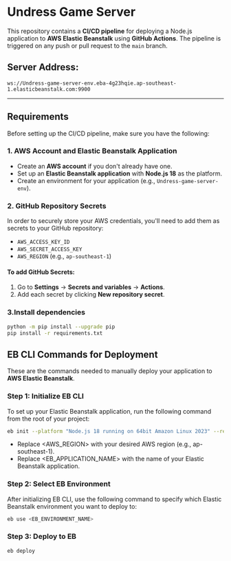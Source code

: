 
# Undress Game Server

This repository contains a **CI/CD pipeline** for deploying a Node.js application to **AWS Elastic Beanstalk** using **GitHub Actions**. The pipeline is triggered on any push or pull request to the `main` branch.

## Server Address: 
```
ws://Undress-game-server-env.eba-4g23hqie.ap-southeast-1.elasticbeanstalk.com:9900
```
---

## Requirements

Before setting up the CI/CD pipeline, make sure you have the following:

### 1. **AWS Account and Elastic Beanstalk Application**
- Create an **AWS account** if you don't already have one.
- Set up an **Elastic Beanstalk application** with **Node.js 18** as the platform.
- Create an environment for your application (e.g., `Undress-game-server-env`).

### 2. **GitHub Repository Secrets**
In order to securely store your AWS credentials, you'll need to add them as secrets to your GitHub repository:
- `AWS_ACCESS_KEY_ID`
- `AWS_SECRET_ACCESS_KEY`
- `AWS_REGION` (e.g., `ap-southeast-1`)

#### To add GitHub Secrets:
1. Go to **Settings** → **Secrets and variables** → **Actions**.
2. Add each secret by clicking **New repository secret**.

### 3.Install dependencies
``` bash
python -m pip install --upgrade pip
pip install -r requirements.txt
```
## EB CLI Commands for Deployment

These are the commands needed to manually deploy your application to **AWS Elastic Beanstalk**.

### Step 1: Initialize EB CLI

To set up your Elastic Beanstalk application, run the following command from the root of your project:

```bash
eb init --platform "Node.js 18 running on 64bit Amazon Linux 2023" --region <AWS_REGION> <EB_APPLICATION_NAME>
```
- Replace <AWS_REGION> with your desired AWS region (e.g., ap-southeast-1).
- Replace <EB_APPLICATION_NAME> with the name of your Elastic Beanstalk application.
### Step 2: Select EB Environment
After initializing EB CLI, use the following command to specify which Elastic Beanstalk environment you want to deploy to:
```bash
eb use <EB_ENVIRONMENT_NAME>
```
### Step 3: Deploy to EB
```bash
eb deploy
```

